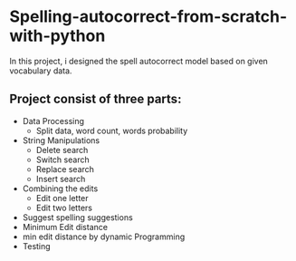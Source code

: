 # Spelling-autocorrect-from-scratch-with-python
In this project, i designed the spell autocorrect model based on given vocabulary data.

## Project consist of three parts:
- Data Processing
  - Split data, word count, words probability
- String Manipulations
  - Delete search
  - Switch search
  - Replace search
  - Insert search 
- Combining the edits
  - Edit one letter
  - Edit two letters
- Suggest spelling suggestions
- Minimum Edit distance
 - min edit distance by dynamic Programming
- Testing
  
